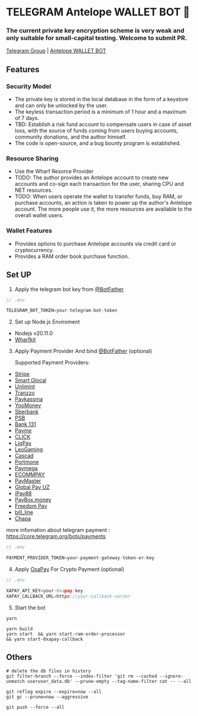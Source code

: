 # TELEGRAM Antelope WALLET BOT 🤖️
### The current private key encryption scheme is very weak and only suitable for small-capital testing. Welcome to submit PR.

[Telegram Group](https://t.me/+FW4raomd1aY1YWI1) | [Antelope WALLET BOT](https://t.me/Antelope_wallet_bot)

## Features
### Security Model

- The private key is stored in the local database in the form of a keystore and can only be unlocked by the user.
- The keyless transaction period is a minimum of 1 hour and a maximum of 7 days.
- TBD: Establish a risk fund account to compensate users in case of asset loss, with the source of funds coming from users buying accounts, community donations, and the author himself.
- The code is open-source, and a bug bounty program is established.

### Resource Sharing

- Use the Wharf Resorce Provider
- TODO: The author provides an Antelope account to create new accounts and co-sign each transaction for the user, sharing CPU and NET resources.
- TODO: When users operate the wallet to transfer funds, buy RAM, or purchase accounts, an action is taken to power up the author's Antelope account. The more people use it, the more resources are available to the overall wallet users.

### Wallet Features

- Provides options to purchase Antelope accounts via credit card or cryptocurrency.
- Provides a RAM order book purchase function.




## Set UP


1. Apply the telegram bot key from [@BotFather](https://t.me/BotFather)

```js
// .env

TELEGRAM_BOT_TOKEN=your-telegram-bot-token

```
2. Set up Node.js Enviroment

 - Nodejs v20.11.0
 - [Wharfkit](https://wharfkit.com/)

3. Apply Payment Provider And bind [@BotFather](https://t.me/BotFather) (optional)

    Supported Payment Providers:
- [Stripe](https://stripe.com/)
- [Smart Glocal](https://smart-glocal.com/)
- [Unlimint](https://www.unlimint.com/)
- [Tranzzo](https://tranzzo.com/)
- [Paykassma](https://paykassma.com/telegram)
- [YooMoney](https://yoomoney.ru/)
- [Sberbank](https://www.sberbank.ru/)
- [PSB](https://www.psbank.ru/Business/Acquiring/Internet)
- [Bank 131](https://developer.131.ru/ru/)
- [Payme](https://payme.uz/)
- [CLICK](http://click.uz/)
- [LiqPay](https://www.liqpay.ua/uk/)
- [LeoGaming](https://leogaming.net/ua/telegram)
- [Cascad](https://cascad.com/)
- [Portmone](https://www.portmone.com.ua/)
- [Paymega](https://paymega.io/)
- [ECOMMPAY](https://ecommpay.com/)
- [PayMaster](https://info.paymaster.ru/)
- [Global Pay UZ](https://gate.global.uz/)
- [iPay88](https://ipay88.com.kh/)
- [PayBox.money](https://paybox.money/)
- [Freedom Pay](https://freedompay.money/)
- [bill_line](https://billline.net/)
- [Chapa](https://chapa.co/)

more infomation about telegram payment : https://core.telegram.org/bots/payments



```js
// .env

PAYMENT_PROVIDER_TOKEN=your-payment-gateway-token-or-key

```

4. Apply [OxaPay](https://oxapay.com/) For Crypto Payment  (optional)
```js
// .env

XAPAY_API_KEY=your-0xapay-key
XAPAY_CALLBACK_URL=https://your-callback-server

```
5. Start the bot
```
yarn
 
yarn build 
yarn start  && yarn start-ram-order-processor 
&& yarn start-0xapay-callback

```

## Others

```
# delete the db files in history
git filter-branch --force --index-filter 'git rm --cached --ignore-unmatch useruser_data.db' --prune-empty --tag-name-filter cat -- --all

git reflog expire --expire=now --all
git gc --prune=now --aggressive

git push --force --all

```
